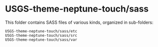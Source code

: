 # USGS-theme-neptune-touch/sass

This folder contains SASS files of various kinds, organized in sub-folders:

    USGS-theme-neptune-touch/sass/etc
    USGS-theme-neptune-touch/sass/src
    USGS-theme-neptune-touch/sass/var
